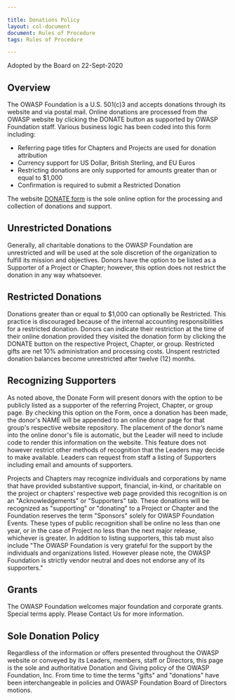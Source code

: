 ```yaml
---

title: Donations Policy
layout: col-document
document: Rules of Procedure
tags: Rules of Procedure

---
```

Adopted by the Board on 22-Sept-2020

## Overview

The OWASP Foundation is a U.S. 501(c)3 and accepts donations through its website and via postal mail. Online donations are processed from the OWASP website by clicking the DONATE button as supported by OWASP Foundation staff. Various business logic has been coded into this form including:

- Referring page titles for Chapters and Projects are used for donation attribution
- Currency support for US Dollar, British Sterling, and EU Euros
- Restricting donations are only supported for amounts greater than or equal to $1,000
- Confirmation is required to submit a Restricted Donation

The website [DONATE form](/donate) is the sole online option for the processing and collection of donations and support.

## Unrestricted Donations

Generally, all charitable donations to the OWASP Foundation are unrestricted and will be used at the sole discretion of the organization to fulfill its mission and objectives. Donors have the option to be listed as a Supporter of a Project or Chapter; however, this option does not restrict the donation in any way whatsoever.

## Restricted Donations

Donations greater than or equal to $1,000 can optionally be Restricted. This practice is discouraged because of the internal accounting responsibilities for a restricted donation. Donors can indicate their restriction at the time of their online donation provided they visited the donation form by clicking the DONATE button on the respective Project, Chapter, or group. Restricted gifts are net 10% administration and processing costs. Unspent restricted donation balances become unrestricted after twelve (12) months.

## Recognizing Supporters

As noted above, the Donate Form will present donors with the option to be publicly listed as a supporter of the referring Project, Chapter, or group page. By checking this option on the Form, once a donation has been made, the donor's NAME will be appended to an online donor page for that group's respective website repository. The placement of the donor’s name into the online donor's file is automatic, but the Leader will need to include code to render this information on the website. This feature does not however restrict other methods of recognition that the Leaders may decide to make available. Leaders can request from staff a listing of Supporters including email and amounts of supporters.

Projects and Chapters may recognize individuals and corporations by name that have provided substantive support, financial, in-kind, or charitable on the project or chapters' respective web page provided this recognition is on an "Acknowledgements" or "Supporters" tab. These donations will be recognized as "supporting" or "donating" to a Project or Chapter and the Foundation reserves the term "Sponsors" solely for OWASP Foundation Events. These types of public recognition shall be online no less than one year, or in the case of Project no less than the next major release, whichever is greater. In addition to listing supporters, this tab must also include "The OWASP Foundation is very grateful for the support by the individuals and organizations listed. However please note, the OWASP Foundation is strictly vendor neutral and does not endorse any of its supporters."

## Grants

The OWASP Foundation welcomes major foundation and corporate grants. Special terms apply. Please Contact Us for more information.

## Sole Donation Policy

Regardless of the information or offers presented throughout the OWASP website or conveyed by its Leaders, members, staff or Directors, this page is the sole and authoritative Donation and Giving policy of the OWASP Foundation, Inc. From time to time the terms "gifts" and "donations" have been interchangeable in policies and OWASP Foundation Board of Directors motions.
